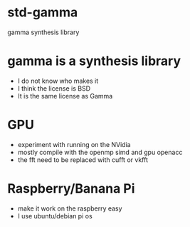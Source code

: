 # std-gamma
gamma synthesis library

# gamma is a synthesis library
* I do not know who makes it
* I think the license is BSD
* It is the same license as Gamma

# GPU
* experiment with running on the NVidia
* mostly compile with the openmp simd and gpu openacc
* the fft need to be replaced with cufft or vkfft

# Raspberry/Banana Pi
* make it work on the raspberry easy
* I use ubuntu/debian pi os

